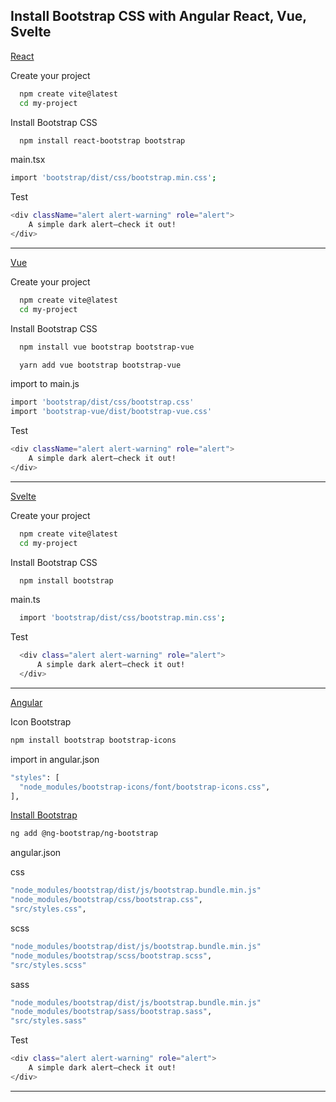
## Install Bootstrap CSS with Angular React, Vue, Svelte

[React](https://react-bootstrap.netlify.app/docs/getting-started/introduction)


Create your project
```bash
  npm create vite@latest
  cd my-project
```

Install Bootstrap CSS 
```bash
  npm install react-bootstrap bootstrap
```

main.tsx
```bash
import 'bootstrap/dist/css/bootstrap.min.css';
```


Test
```bash
<div className="alert alert-warning" role="alert">
    A simple dark alert—check it out!
</div>
```

---

[Vue](https://bootstrap-vue.org/docs)

Create your project
```bash
  npm create vite@latest
  cd my-project
```

Install Bootstrap CSS
```bash
  npm install vue bootstrap bootstrap-vue
```

```bash
  yarn add vue bootstrap bootstrap-vue
```

import to main.js
```bash
import 'bootstrap/dist/css/bootstrap.css'
import 'bootstrap-vue/dist/bootstrap-vue.css'
```

Test
```bash
<div className="alert alert-warning" role="alert">
    A simple dark alert—check it out!
</div>
```

---

[Svelte](https://sveltestrap.js.org/?path=/story/getting-started-get-started--get-started)

Create your project
```bash
  npm create vite@latest
  cd my-project
```

Install Bootstrap CSS
```bash
  npm install bootstrap
```

main.ts
```bash
  import 'bootstrap/dist/css/bootstrap.min.css';
```

Test
```bash
  <div class="alert alert-warning" role="alert">
      A simple dark alert—check it out!
  </div>
```
---

[Angular](https://bootstrap-vue.org/docs)

Icon Bootstrap
```bash
npm install bootstrap bootstrap-icons
```

import in angular.json
```bash
"styles": [
  "node_modules/bootstrap-icons/font/bootstrap-icons.css",
],
```

[Install Bootstrap](https://bootstrap-vue.org/docs)
```bash
ng add @ng-bootstrap/ng-bootstrap
```

angular.json

css
```bash
"node_modules/bootstrap/dist/js/bootstrap.bundle.min.js"
"node_modules/bootstrap/css/bootstrap.css",
"src/styles.css",
```

scss
```bash
"node_modules/bootstrap/dist/js/bootstrap.bundle.min.js"
"node_modules/bootstrap/scss/bootstrap.scss",
"src/styles.scss"
```

sass
```bash
"node_modules/bootstrap/dist/js/bootstrap.bundle.min.js"
"node_modules/bootstrap/sass/bootstrap.sass",
"src/styles.sass"
```

Test
```bash
<div class="alert alert-warning" role="alert">
    A simple dark alert—check it out!
</div>
```

---
